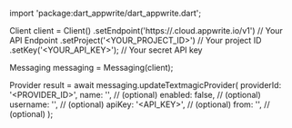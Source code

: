 import 'package:dart_appwrite/dart_appwrite.dart';

Client client = Client()
    .setEndpoint('https://<REGION>.cloud.appwrite.io/v1') // Your API Endpoint
    .setProject('<YOUR_PROJECT_ID>') // Your project ID
    .setKey('<YOUR_API_KEY>'); // Your secret API key

Messaging messaging = Messaging(client);

Provider result = await messaging.updateTextmagicProvider(
    providerId: '<PROVIDER_ID>',
    name: '<NAME>', // (optional)
    enabled: false, // (optional)
    username: '<USERNAME>', // (optional)
    apiKey: '<API_KEY>', // (optional)
    from: '<FROM>', // (optional)
);
